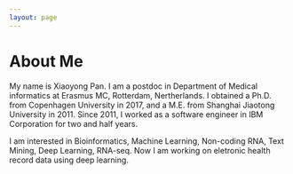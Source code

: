 ```yaml
---
layout: page
---
```


# About Me

My name is Xiaoyong Pan. I am a postdoc in Department of Medical informatics at Erasmus MC, Rotterdam, Nertherlands.
I obtained a Ph.D. from Copenhagen University in 2017, and a M.E. from Shanghai Jiaotong University in 2011. Since 2011, I worked as a 
software engineer in IBM Corporation for two and half years.

I am interested in Bioinformatics, Machine Learning, Non-coding RNA, Text Mining, Deep Learning, RNA-seq.
Now I am working on eletronic health record data using deep learning. 



